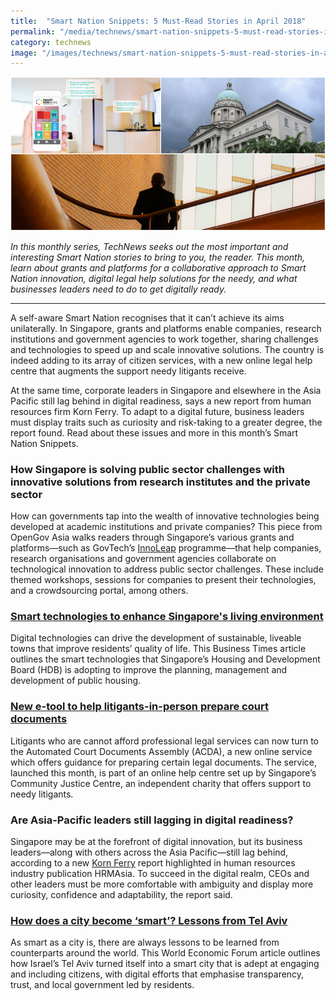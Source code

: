 ```yaml
---
title:  "Smart Nation Snippets: 5 Must-Read Stories in April 2018"
permalink: "/media/technews/smart-nation-snippets-5-must-read-stories-in-april-2018"
category: technews
image: "/images/technews/smart-nation-snippets-5-must-read-stories-in-april-2018-part-1.png"
---
```


![Smart Nation Snippets: 5 Must-Read Stories in April 2018](/images/technews/smart-nation-snippets-5-must-read-stories-in-april-2018-part-1.png)

*In this monthly series, TechNews seeks out the most important and interesting Smart Nation stories to bring to you, the reader. This month, learn about grants and platforms for a collaborative approach to Smart Nation innovation, digital legal help solutions for the needy, and what businesses leaders need to do to get digitally ready.*

---

A self-aware Smart Nation recognises that it can’t achieve its aims unilaterally. In Singapore, grants and platforms enable companies, research institutions and government agencies to work together, sharing challenges and technologies to speed up and scale innovative solutions. The country is indeed adding to its array of citizen services, with a new online legal help centre that augments the support needy litigants receive. 

At the same time, corporate leaders in Singapore and elsewhere in the Asia Pacific still lag behind in digital readiness, says a new report from human resources firm Korn Ferry. To adapt to a digital future, business leaders must display traits such as curiosity and risk-taking to a greater degree, the report found. Read about these issues and more in this month’s Smart Nation Snippets.

### **How Singapore is solving public sector challenges with innovative solutions from research institutes and the private sector**
How can governments tap into the wealth of innovative technologies being developed at academic institutions and private companies? This piece from OpenGov Asia walks readers through Singapore’s various grants and platforms—such as GovTech’s [InnoLeap](https://www.tech.gov.sg/Programmes-Partnerships/Programmes-Partnerships/Initiatives/InnoLeap) programme—that help companies, research organisations and government agencies collaborate on technological innovation to address public sector challenges. These include themed workshops, sessions for companies to present their technologies, and a crowdsourcing portal, among others. 

### **[Smart technologies to enhance Singapore's living environment](https://www.businesstimes.com.sg/hub/asean-singapore-2018/smart-technologies-to-enhance-singapores-living-environment)**
Digital technologies can drive the development of sustainable, liveable towns that improve residents’ quality of life. This Business Times article outlines the smart technologies that Singapore’s Housing and Development Board (HDB) is adopting to improve the planning, management and development of public housing. 

### **[New e-tool to help litigants-in-person prepare court documents](https://www.channelnewsasia.com/news/singapore/new-e-tool-to-help-litigants-in-person-prepare-court-documents-10136538)**
Litigants who are cannot afford professional legal services can now turn to the Automated Court Documents Assembly (ACDA), a new online service which offers guidance for preparing certain legal documents. The service, launched this month, is part of an online help centre set up by Singapore’s Community Justice Centre, an independent charity that offers support to needy litigants.

### **Are Asia-Pacific leaders still lagging in digital readiness?**
Singapore may be at the forefront of digital innovation, but its business leaders—along with others across the Asia Pacific—still lag behind, according to a new [Korn Ferry](https://focus.kornferry.com/leadership-and-talent/digital-leadership-in-asia-pacific/) report highlighted in human resources industry publication HRMAsia. To succeed in the digital realm, CEOs and other leaders must be more comfortable with ambiguity and display more curiosity, confidence and adaptability, the report said.

### **[How does a city become ‘smart’? Lessons from Tel Aviv](https://www.weforum.org/agenda/2018/04/how-does-a-city-get-to-be-smart-this-is-how-tel-aviv-did-it-6c2767e6-80d9-4ac7-9835-da39a0b9f804)**
As smart as a city is, there are always lessons to be learned from counterparts around the world. This World Economic Forum article outlines how Israel’s Tel Aviv turned itself into a smart city that is adept at engaging and including citizens, with digital efforts that emphasise transparency, trust, and local government led by residents. 
